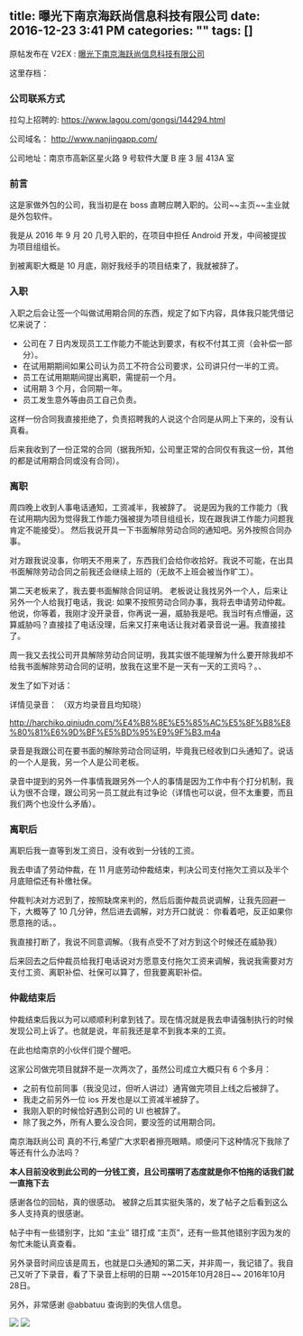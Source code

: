 title: 曝光下南京海跃尚信息科技有限公司
date: 2016-12-23 3:41 PM
categories: ""
tags: []
---

原帖发布在 V2EX : [曝光下南京海跃尚信息科技有限公司][1]

<!--more-->

这里存档：

### 公司联系方式

拉勾上招聘的: https://www.lagou.com/gongsi/144294.html

公司域名： http://www.nanjingapp.com/ 

公司地址：南京市高新区星火路 9 号软件大厦 B 座 3 层 413A 室

### 前言

这是家做外包的公司，我当初是在 boss 直聘应聘入职的。公司\~\~主页\~\~主业就是外包软件。

我是从 2016 年 9 月 20 几号入职的，在项目中担任 Android 开发，中间被提拔为项目组组长。

到被离职大概是 10 月底，刚好我经手的项目结束了，我就被辞了。

### 入职

入职之后会让签一个叫做试用期合同的东西，规定了如下内容，具体我只能凭借记忆来说了：

* 公司在 7 日内发现员工工作能力不能达到要求，有权不付其工资（会补偿一部分）。
* 在试用期期间如果公司认为员工不符合公司要求，公司讲只付一半的工资。
* 员工在试用期期间提出离职，需提前一个月。
* 试用期 3 个月，合同期一年。
* 员工发生意外等由员工自己负责。

这样一份合同我直接拒绝了，负责招聘我的人说这个合同是从网上下来的，没有认真看。

后来我收到了一份正常的合同（据我所知，公司里正常的合同仅有我这一份，其他的都是试用期合同或没有合同）。

### 离职

周四晚上收到人事电话通知，工资减半，我被辞了。 说是因为我的工作能力（我在试用期内因为觉得我工作能力强被提为项目组组长，现在跟我讲工作能力问题我肯定不能接受）。 然后我说开具一下书面解除劳动合同的通知吧。另外按照合同办事。

对方跟我说没事，你明天不用来了，东西我们会给你收拾好。我说不可能，在出具书面解除劳动合同之前我还会继续上班的（无故不上班会被当作旷工）。

第二天老板来了，我去要书面解除合同证明。 老板说让我找另外一个人，后来让另外一个人给我打电话，我说: 如果不按照劳动合同办事，我将去申请劳动仲裁。 他说，你等着，我刚才没开录音，你再说一遍，威胁我是吧。我当时有点懵逼，这算威胁吗？直接挂了电话没理，后来又打来电话让我对着录音说一遍。我直接挂了。

周一我又去找公司开具解除劳动合同证明，我其实很不能理解为什么要开除我却不给我书面解除劳动合同的证明，放我在这里不是一天有一天的工资吗？。、

发生了如下对话：

详情见录音： （双方均录音且均知晓）

http://harchiko.qiniudn.com/%E4%B8%8E%E5%85%AC%E5%8F%B8%E8%80%81%E6%9D%BF%E5%BD%95%E9%9F%B3.m4a

录音是我跟公司在要书面的解除劳动合同证明，毕竟我已经收到口头通知了。说话的一个人是我，另一个人是公司老板。

录音中提到的另外一件事情我跟另外一个人的事情是因为工作中有个打分机制，我认为很不合理，跟公司另一员工就此有过争论（详情也可以说，但不太重要，而且我们两个也没什么矛盾）。

### 离职后

离职后我一直等到发工资日，没有收到一分钱的工资。

我去申请了劳动仲裁，在 11 月底劳动仲裁结束，判决公司支付拖欠工资以及半个月底赔偿还有补缴社保。

仲裁判决对方迟到了，按照缺席来判的，然后后面仲裁员说调解，让我先回避一下，大概等了 10 几分钟，然后进去调解，对方开口就说： 你看着吧，反正如果你愿意拖的话。。

我直接打断了，我说不同意调解。（我有点受不了对方到这个时候还在威胁我）

后来回去之后仲裁员给我打电话说对方愿意支付拖欠工资来调解，我说我需要对方支付工资、离职补偿、社保可以算了，但我要离职补偿。

### 仲裁结束后

仲裁结束后我以为可以顺顺利利拿到钱了。现在情况就是我去申请强制执行的时候发现公司上诉了。也就是说，年前我还是拿不到我本来的工资。

在此也给南京的小伙伴们提个醒吧。

这家公司做完项目就辞不是一次两次了，虽然公司成立大概只有 6 个多月：

* 之前有位前同事（我没见过，但听人讲过）通宵做完项目上线之后被辞了。
* 我走之前另外一位 ios 开发也是以工资减半被辞了。
* 我刚入职的时候恰好遇到公司的 UI 也被辞了。
* 除了我之外，所有人要么没合同，要没签的试用期合同。

南京海跃尚公司 真的不行,希望广大求职者擦亮眼睛。顺便问下这种情况下我除了等还有什么办法吗？

**本人目前没收到此公司的一分钱工资，且公司摆明了态度就是你不怕拖的话我们就一直拖下去**

感谢各位的回帖，真的很感动。 被辞之后其实挺失落的，发了帖子之后看到这么多人支持真的很感谢。

帖子中有一些错别字，比如 “主业” 错打成 “主页”，还有一些其他错别字因为发的匆忙未能认真查看。

另外录音时间应该是周五，也就是口头通知的第二天，并非周一，我记错了。我自己又听了下录音，看了下录音上标明的日期 \~\~2015年10月28日\~\~ 2016年10月28日。

另外，非常感谢 @abbatuu 查询到的失信人信息。

![][image-1] 
![][image-2]

[1]:	https://www.v2ex.com/t/329521

[image-1]:	http://i.imgur.com/pijKdVk.png
[image-2]:	http://i.imgur.com/NmDu1FQ.png